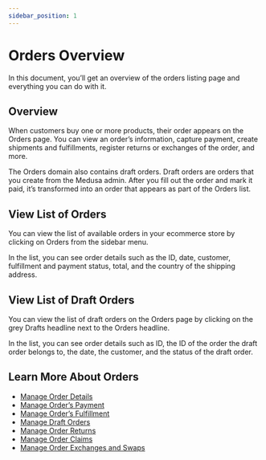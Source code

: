 ```yaml
---
sidebar_position: 1
---
```


# Orders Overview

In this document, you’ll get an overview of the orders listing page and everything you can do with it.

## Overview

When customers buy one or more products, their order appears on the Orders page. You can view an order’s information, capture payment, create shipments and fulfillments, register returns or exchanges of the order, and more.

The Orders domain also contains draft orders. Draft orders are orders that you create from the Medusa admin. After you fill out the order and mark it paid, it’s transformed into an order that appears as part of the Orders list.

## View List of Orders

You can view the list of available orders in your ecommerce store by clicking on Orders from the sidebar menu.

In the list, you can see order details such as the ID, date, customer, fulfillment and payment status, total, and the country of the shipping address.

## View List of Draft Orders

You can view the list of draft orders on the Orders page by clicking on the grey Drafts headline next to the Orders headline.

In the list, you can see order details such as ID, the ID of the order the draft order belongs to, the date, the customer, and the status of the draft order.

## Learn More About Orders

- [Manage Order Details](./manage.md)
- [Manage Order’s Payment](./payments.md)
- [Manage Order’s Fulfillment](./fulfillments.md)
- [Manage Draft Orders](./drafts.md)
- [Manage Order Returns](./returns.md)
- [Manage Order Claims](./claims.md)
- [Manage Order Exchanges and Swaps](./swaps.md)
